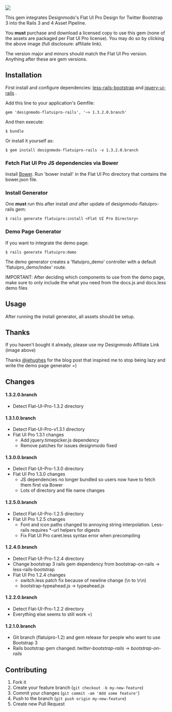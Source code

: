<a href="http://designmodo.com/shop/?u=223" target="_blank"><img src="http://designmodo.com/img/affiliate/flatui_468_60.jpg" border="0"/></a>

This gem integrates Designmodo's Flat UI Pro Design for Twitter Bootstrap 3 into the Rails 3 and 4 Asset Pipeline.

You **must** purchase and download a licensed copy to use this gem (none of the assets are packaged per Flat UI Pro license).  You may do so by clicking the above image (full disclosure: affiliate link).

The version major and minors should match the Flat UI Pro version.  Anything after these are gem versions.

## Installation
First install and configure dependencies: [less-rails-bootstrap](https://github.com/metaskills/less-rails-bootstrap) and [jquery-ui-rails](https://github.com/joliss/jquery-ui-rails) .

Add this line to your application's Gemfile:

    gem 'designmodo-flatuipro-rails', '~> 1.3.2.0.branch'

And then execute:

    $ bundle

Or install it yourself as:

    $ gem install designmodo-flatuipro-rails -v 1.3.2.0.branch

### Fetch Flat UI Pro JS dependencies via Bower
Install [Bower](http://bower.io).  Run 'bower install' in the Flat UI Pro directory that contains the bower.json file.

### Install Generator
One **must** run this after install *and* after update of designmodo-flatuipro-rails gem:

    $ rails generate flatuipro:install <Flat UI Pro Directory>

### Demo Page Generator
If you want to integrate the demo page:

    $ rails generate flatuipro:demo

The demo generator creates a 'flatuipro\_demo' controller with a default 'flatuipro\_demo/index' route.

IMPORTANT: After deciding which components to use from the demo page, make sure to only include the what you need from the docs.js and docs.less demo files

## Usage
After running the install generator, all assets should be setup.

## Thanks
If you haven't bought it already, please use my Designmodo Affiliate Link (image above)

Thanks [@jehughes](https://github.com/jehughes) for the blog post that inspired me to stop being lazy and write the demo page generator =)

## Changes
#### 1.3.2.0.branch
* Detect Flat-UI-Pro-1.3.2 directory

#### 1.3.1.0.branch
* Detect Flat-UI-Pro-v1.3.1 directory
* Flat UI Pro 1.3.1 changes
  * Add jquery.timepicker.js dependency
  * Remove patches for issues designmodo fixed

#### 1.3.0.0.branch
* Detect Flat-UI-Pro-1.3.0 directory
* Flat UI Pro 1.3.0 changes
  * JS dependencies no longer bundled so users now have to fetch them first via Bower
  * Lots of directory and file name changes

#### 1.2.5.0.branch
* Detect Flat-UI-Pro-1.2.5 directory
* Flat UI Pro 1.2.5 changes
  * Font and icon paths changed to annoying string interpolation.  Less-rails requires *-url helpers for digests
  * Fix Flat UI Pro caret.less syntax error when precompiling

#### 1.2.4.0.branch
* Detect Flat-UI-Pro-1.2.4 directory
* Change bootstrap 3 rails gem dependency from bootstrap-on-rails -> less-rails-bootstrap
* Flat UI Pro 1.2.4 changes
  * switch.less patch fix because of newline change (\n to \r\n)
  * bootstrap-typeahead.js -> typeahead.js

#### 1.2.2.0.branch
* Detect Flat-UI-Pro-1.2.2 directory
* Everything else seems to still work =)

#### 1.2.1.0.branch
* Git branch (flatuipro-1.2) and gem release for people who want to use Bootstrap 3
* Rails bootstrap gem changed: _twitter-bootstrap-rails_ -> _bootstrap-on-rails_

## Contributing

1. Fork it
2. Create your feature branch (`git checkout -b my-new-feature`)
3. Commit your changes (`git commit -am 'Add some feature'`)
4. Push to the branch (`git push origin my-new-feature`)
5. Create new Pull Request
